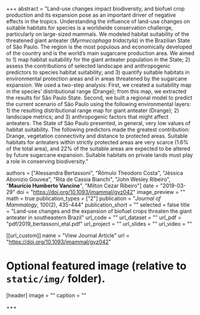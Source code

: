 +++
abstract = "Land-use changes impact biodiversity, and biofuel crop production and its expansion pose as an important driver of negative effects in the tropics. Understanding the influence of land-use changes on suitable habitats for species is a worldwide conservation challenge, particularly on large-sized mammals. We modeled habitat suitability of the threatened giant anteater (*Myrmecophaga tridactyla*) in the Brazilian State of São Paulo. The region is the most populous and economically developed of the country and is the world’s main sugarcane production area. We aimed to 1) map habitat suitability for the giant anteater population in the State; 2) assess the contributions of selected landscape and anthropogenic predictors to species habitat suitability; and 3) quantify suitable habitats in environmental protection areas and in areas threatened by the sugarcane expansion. We used a two-step analysis: First, we created a suitability map in the species’ distributional range (Drange); from this map, we extracted the results for São Paulo State. Second, we built a regional model to predict the current scenario of São Paulo using the following environmental layers: 1) the resulting distributional range map for giant anteater (Drange); 2) landscape metrics; and 3) anthropogenic factors that might affect anteaters. The State of São Paulo presented, in general, very low values of habitat suitability. The following predictors made the greatest contribution: Drange, vegetation connectivity and distance to protected areas. Suitable habitats for anteaters within strictly protected areas are very scarce (1.6% of the total area), and 22% of the suitable areas are expected to be altered by future sugarcane expansion. Suitable habitats on private lands must play a role in conserving biodiversity."

authors = ["Alessandra Bertassoni", "Rômulo Theodoro Costa", "Jéssica Abonizio Gouvea", "Rita de Cassia Bianchi", "John Wesley Ribeiro", "**Maurício Humberto Vancine**", "Milton Cezar Ribeiro"]
date = "2019-03-29"
doi = "https://doi.org/10.1093/jmammal/gyz042"
image_preview = ""
math = true
publication_types = ["2"]
publication = "*Journal of Mammalogy*, 100(2), 435-444"
publication_short = ""
selected = false
title = "Land-use changes and the expansion of biofuel crops threaten the giant anteater in southeastern Brazil"
url_code = ""
url_dataset = ""
url_pdf = "pdf/2019_bertassoni_etal.pdf"
url_project = ""
url_slides = ""
url_video = ""

[[url_custom]]
name = "View Journal Article"
url = "https://doi.org/10.1093/jmammal/gyz042"

# Optional featured image (relative to `static/img/` folder).
[header]
image = ""
caption = ""

+++
